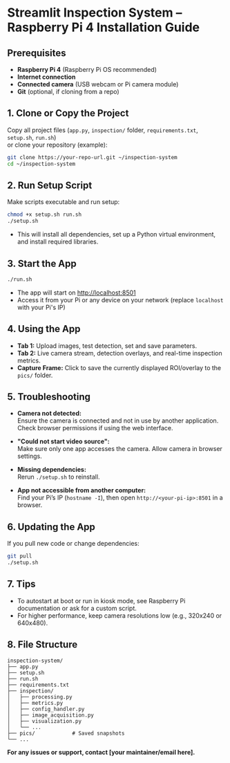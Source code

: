 # Streamlit Inspection System – Raspberry Pi 4 Installation Guide

## Prerequisites

- **Raspberry Pi 4** (Raspberry Pi OS recommended)
- **Internet connection**
- **Connected camera** (USB webcam or Pi camera module)
- **Git** (optional, if cloning from a repo)

## 1. Clone or Copy the Project

Copy all project files (`app.py`, `inspection/` folder, `requirements.txt`, `setup.sh`, `run.sh`)  
or clone your repository (example):

```bash
git clone https://your-repo-url.git ~/inspection-system
cd ~/inspection-system
```

## 2. Run Setup Script

Make scripts executable and run setup:

```bash
chmod +x setup.sh run.sh
./setup.sh
```

- This will install all dependencies, set up a Python virtual environment, and install required libraries.

## 3. Start the App

```bash
./run.sh
```

- The app will start on [http://localhost:8501](http://localhost:8501)
- Access it from your Pi or any device on your network (replace `localhost` with your Pi's IP)

## 4. Using the App

- **Tab 1:** Upload images, test detection, set and save parameters.
- **Tab 2:** Live camera stream, detection overlays, and real-time inspection metrics.
- **Capture Frame:** Click to save the currently displayed ROI/overlay to the `pics/` folder.

## 5. Troubleshooting

- **Camera not detected:**  
  Ensure the camera is connected and not in use by another application.  
  Check browser permissions if using the web interface.

- **"Could not start video source":**  
  Make sure only one app accesses the camera. Allow camera in browser settings.

- **Missing dependencies:**  
  Rerun `./setup.sh` to reinstall.

- **App not accessible from another computer:**  
  Find your Pi’s IP (`hostname -I`), then open `http://<your-pi-ip>:8501` in a browser.

## 6. Updating the App

If you pull new code or change dependencies:

```bash
git pull
./setup.sh
```

## 7. Tips

- To autostart at boot or run in kiosk mode, see Raspberry Pi documentation or ask for a custom script.
- For higher performance, keep camera resolutions low (e.g., 320x240 or 640x480).

## 8. File Structure

```
inspection-system/
├── app.py
├── setup.sh
├── run.sh
├── requirements.txt
├── inspection/
│   ├── processing.py
│   ├── metrics.py
│   ├── config_handler.py
│   ├── image_acquisition.py
│   ├── visualization.py
│   └── ...
├── pics/            # Saved snapshots
└── ...
```

**For any issues or support, contact [your maintainer/email here].**